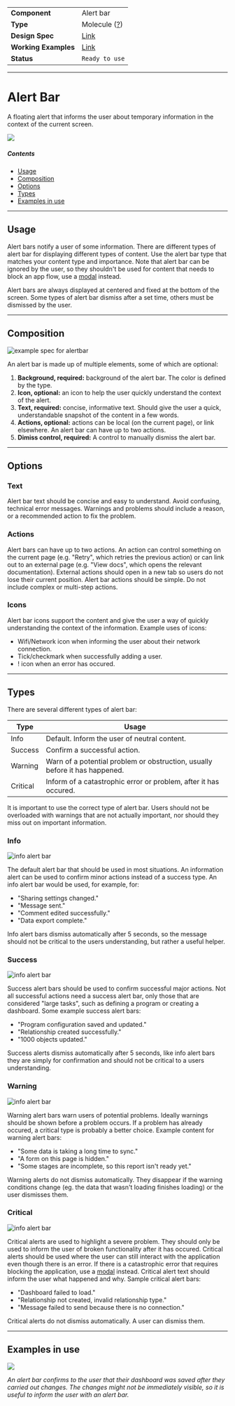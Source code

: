 | |  |
|-------------|------------------|
| **Component** | Alert bar |
| **Type** | Molecule ([?](http://atomicdesign.bradfrost.com/chapter-2/))|
| **Design Spec** | [Link](https://sketch.cloud/s/DwkDk/a/eO0DKP) |
| **Working Examples** | [Link](https://ui-core.dhis2.nu/demo/?path=/story/alertbar--default) |
| **Status** | `Ready to use` |

---

# Alert Bar

A floating alert that informs the user about temporary information in the context of the current screen.

![](../images/alertbar.png)

##### Contents

- [Usage](#usage)
- [Composition](#composition)
- [Options](#options)
- [Types](#types)
- [Examples in use](#examples-in-use)

---

## Usage

Alert bars notify a user of some information. There are different types of alert bar for displaying different types of content. Use the alert bar type that matches your content type and importance. Note that alert bar can be ignored by the user, so they shouldn't be used for content that needs to block an app flow, use a [modal](modal.md) instead.

Alert bars are always displayed at centered and fixed at the bottom of the screen. Some types of alert bar dismiss after a set time, others must be dismissed by the user.

---

## Composition

![example spec for alertbar](../images/alertbar-comp.png)

An alert bar is made up of multiple elements, some of which are optional:

1. **Background, required:** background of the alert bar. The color is defined by the type.
2. **Icon, optional:** an icon to help the user quickly understand the context of the alert.
3. **Text, required:** concise, informative text. Should give the user a quick, understandable snapshot of the content in a few words.
4. **Actions, optional:** actions can be local (on the current page), or link elsewhere. An alert bar can have up to two actions.
5. **Dimiss control, required:** A control to manually dismiss the alert bar.

---

## Options

### Text

Alert bar text should be concise and easy to understand. Avoid confusing, technical error messages. Warnings and problems should include a reason, or a recommended action to fix the problem.

### Actions

Alert bars can have up to two actions. An action can control something on the current page (e.g. "Retry", which retries the previous action) or can link out to an external page (e.g. "View docs", which opens the relevant documentation). External actions should open in a new tab so users do not lose their current position. Alert bar actions should be simple. Do not include complex or multi-step actions.

### Icons

Alert bar icons support the content and give the user a way of quickly understanding the context of the information. Example uses of icons:

- Wifi/Network icon when informing the user about their network connection.
- Tick/checkmark when successfully adding a user.
- ! icon when an error has occured.

---

## Types

There are several different types of alert bar:

Type | Usage
---- | ----
Info | Default. Inform the user of neutral content.
Success | Confirm a successful action.
Warning | Warn of a potential problem or obstruction, usually before it has happened.
Critical | Inform of a catastrophic error or problem, after it has occured.

It is important to use the correct type of alert bar. Users should not be overloaded with warnings that are not actually important, nor should they miss out on important information.

### Info

![info alert bar](../images/alertbar.png)

The default alert bar that should be used in most situations. An information alert can be used to confirm minor actions instead of a success type. An info alert bar would be used, for example, for:

- "Sharing settings changed."
- "Message sent."
- "Comment edited successfully."
- "Data export complete."

Info alert bars dismiss automatically after 5 seconds, so the message should not be critical to the users understanding, but rather a useful helper.

### Success

![info alert bar](../images/alertbar-success.png)

Success alert bars should be used to confirm successful major actions. Not all successful actions need a success alert bar, only those that are considered "large tasks", such as defining a program or creating a dashboard. Some example success alert bars:

- "Program configuration saved and updated."
- "Relationship created successfully."
- "1000 objects updated."

Success alerts dismiss automatically after 5 seconds, like info alert bars they are simply for confirmation and should not be critical to a users understanding.

### Warning

![info alert bar](../images/alertbar-warning.png)

Warning alert bars warn users of potential problems. Ideally warnings should be shown before a problem occurs. If a problem has already occured, a critical type is probably a better choice. Example content for warning alert bars:

- "Some data is taking a long time to sync."
- "A form on this page is hidden."
- "Some stages are incomplete, so this report isn't ready yet."

Warning alerts do not dismiss automatically. They disappear if the warning conditions change (eg. the data that wasn't loading finishes loading) or the user dismisses them.

### Critical

![info alert bar](../images/alertbar-critical.png)

Critical alerts are used to highlight a severe problem. They should only be used to inform the user of broken functionality after it has occured. Critical alerts should be used where the user can still interact with the application even though there is an error. If there is a catastrophic error that requires blocking the application, use a [modal](modal.md) instead. Critical alert text should inform the user what happened and why. Sample critical alert bars:

- "Dashboard failed to load."
- "Relationship not created, invalid relationship type."
- "Message failed to send because there is no connection."

Critical alerts do not dismiss automatically. A user can dismiss them.

---

## Examples in use

![](../images/alertbar-example.png)

*An alert bar confirms to the user that their dashboard was saved after they carried out changes. The changes might not be immediately visible, so it is useful to inform the user with an alert bar.*
